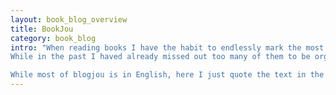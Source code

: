```yaml
---
layout: book_blog_overview
title: BookJou
category: book_blog
intro: "When reading books I have the habit to endlessly mark the most impressive phrases, paragraphs, and pages with post-its.
While in the past I haved already missed out too many of them to be organized and stored, I have finally managed to find a way to collect current and future post-it bookmarks in a structured way.

While most of blogjou is in English, here I just quote the text in the language I read the book."
---
```

